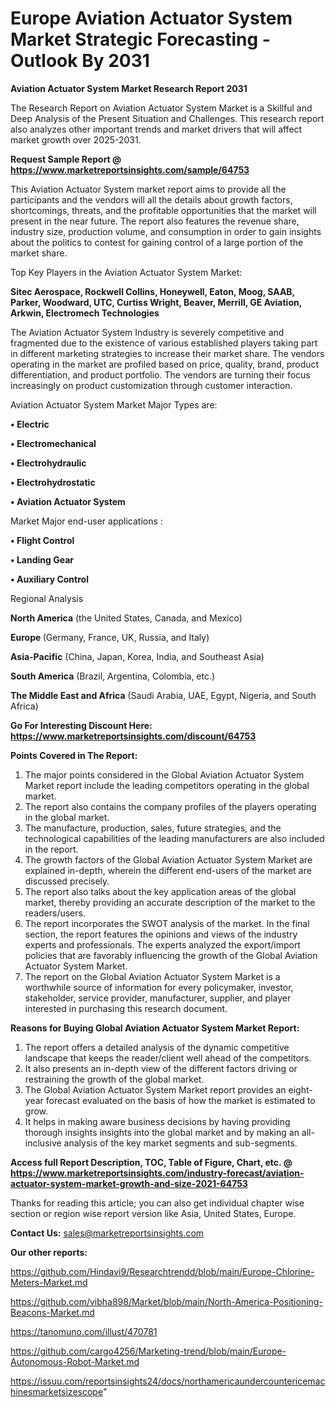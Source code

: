 # Europe Aviation Actuator System Market Strategic Forecasting - Outlook By 2031

<strong>Aviation Actuator System Market Research Report 2031</strong>

The Research Report on Aviation Actuator System Market is a Skillful and Deep Analysis of the Present Situation and Challenges. This research report also analyzes other important trends and market drivers that will affect market growth over 2025-2031.

<strong>Request Sample Report @ <a href=https://www.marketreportsinsights.com/sample/64753>https://www.marketreportsinsights.com/sample/64753</a></strong>

This Aviation Actuator System market report aims to provide all the participants and the vendors will all the details about growth factors, shortcomings, threats, and the profitable opportunities that the market will present in the near future. The report also features the revenue share, industry size, production volume, and consumption in order to gain insights about the politics to contest for gaining control of a large portion of the market share.

Top Key Players in the Aviation Actuator System Market:

<strong>Sitec Aerospace, Rockwell Collins, Honeywell, Eaton, Moog, SAAB, Parker, Woodward, UTC, Curtiss Wright, Beaver, Merrill, GE Aviation, Arkwin, Electromech Technologies</strong>

The Aviation Actuator System Industry is severely competitive and fragmented due to the existence of various established players taking part in different marketing strategies to increase their market share. The vendors operating in the market are profiled based on price, quality, brand, product differentiation, and product portfolio. The vendors are turning their focus increasingly on product customization through customer interaction.

Aviation Actuator System Market Major Types are:

<strong>• Electric

• Electromechanical

• Electrohydraulic

• Electrohydrostatic

• Aviation Actuator System</strong>

Market Major end-user applications :

<strong>• Flight Control

• Landing Gear

• Auxiliary Control</strong>

Regional Analysis

</u><strong><b>North America</b></strong> (the United States, Canada, and Mexico)

<strong><b>Europe </b></strong>(Germany, France, UK, Russia, and Italy)

<strong><b>Asia-Pacific</b></strong> (China, Japan, Korea, India, and Southeast Asia)

<strong><b>South America</b></strong> (Brazil, Argentina, Colombia, etc.)

<strong><b>The Middle East and Africa</b></strong> (Saudi Arabia, UAE, Egypt, Nigeria, and South Africa)

<strong>Go For Interesting Discount Here: <a href=https://www.marketreportsinsights.com/discount/64753>https://www.marketreportsinsights.com/discount/64753</a></strong>

<strong>Points Covered in The Report:</strong>
<ol>
  <li>The major points considered in the Global Aviation Actuator System Market report include the leading competitors operating in the global market.</li>
  <li>The report also contains the company profiles of the players operating in the global market.</li>
  <li>The manufacture, production, sales, future strategies, and the technological capabilities of the leading manufacturers are also included in the report.</li>
  <li>The growth factors of the Global Aviation Actuator System Market are explained in-depth, wherein the different end-users of the market are discussed precisely.</li>
  <li>The report also talks about the key application areas of the global market, thereby providing an accurate description of the market to the readers/users.</li>
  <li>The report incorporates the SWOT analysis of the market. In the final section, the report features the opinions and views of the industry experts and professionals. The experts analyzed the export/import policies that are favorably influencing the growth of the Global Aviation Actuator System Market.</li>
  <li>The report on the Global Aviation Actuator System Market is a worthwhile source of information for every policymaker, investor, stakeholder, service provider, manufacturer, supplier, and player interested in purchasing this research document.</li>
</ol>
<strong>Reasons for Buying Global Aviation Actuator System Market Report:</strong>

<ol>
  <li>The report offers a detailed analysis of the dynamic competitive landscape that keeps the reader/client well ahead of the competitors.</li>
  <li>It also presents an in-depth view of the different factors driving or restraining the growth of the global market.</li>
  <li>The Global Aviation Actuator System Market report provides an eight-year forecast evaluated on the basis of how the market is estimated to grow.</li>
  <li>It helps in making aware business decisions by having providing thorough insights insights into the global market and by making an all-inclusive analysis of the key market segments and sub-segments.</li>
</ol>
<strong>Access full Report Description, TOC, Table of Figure, Chart, etc. @ <a href=https://www.marketreportsinsights.com/industry-forecast/aviation-actuator-system-market-growth-and-size-2021-64753>https://www.marketreportsinsights.com/industry-forecast/aviation-actuator-system-market-growth-and-size-2021-64753</a></strong>


Thanks for reading this article; you can also get individual chapter wise section or region wise report version like Asia, United States, Europe.

<strong>Contact Us:</strong>
sales@marketreportsinsights.com

<strong>Our other reports:</strong>

<a href=https://github.com/Hindavi9/Researchtrendd/blob/main/Europe-Chlorine-Meters-Market.md>https://github.com/Hindavi9/Researchtrendd/blob/main/Europe-Chlorine-Meters-Market.md</a>

<a href=https://github.com/vibha898/Market/blob/main/North-America-Positioning-Beacons-Market.md>https://github.com/vibha898/Market/blob/main/North-America-Positioning-Beacons-Market.md</a>

<a href=https://tanomuno.com/illust/470781>https://tanomuno.com/illust/470781</a>

<a href=https://github.com/cargo4256/Marketing-trend/blob/main/Europe-Autonomous-Robot-Market.md>https://github.com/cargo4256/Marketing-trend/blob/main/Europe-Autonomous-Robot-Market.md</a>

<a href=https://issuu.com/reportsinsights24/docs/northamericaundercountericemachinesmarketsizescope>https://issuu.com/reportsinsights24/docs/northamericaundercountericemachinesmarketsizescope</a>"
